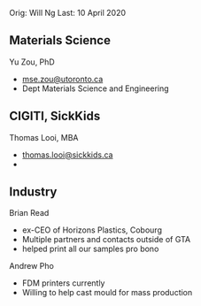 Orig: Will Ng
Last: 10 April 2020

## Materials Science
Yu Zou, PhD
- mse.zou@utoronto.ca
- Dept Materials Science and Engineering

## CIGITI, SickKids
Thomas Looi, MBA
- thomas.looi@sickkids.ca
- 

## Industry
Brian Read
- ex-CEO of Horizons Plastics, Cobourg
- Multiple partners and contacts outside of GTA
- helped print all our samples pro bono

Andrew Pho
- FDM printers currently
- Willing to help cast mould for mass production
